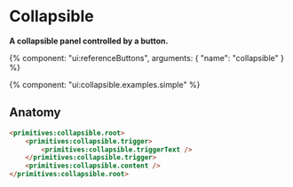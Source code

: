 # Collapsible

**A collapsible panel controlled by a button.**

{% component: "ui:referenceButtons", arguments: { "name": "collapsible" } %}

{% component: "ui:collapsible.examples.simple" %}

## Anatomy

```html
<primitives:collapsible.root>
    <primitives:collapsible.trigger>
        <primitives:collapsible.triggerText />
    </primitives:collapsible.trigger>
    <primitives:collapsible.content />
</primitives:collapsible.root>
```
